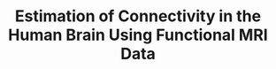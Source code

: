 ---
name: Armin Schwartzman
email: armins@ucsd.edu
photo: https://datascience.ucsd.edu/wp-content/uploads/2022/09/Armin-Schwartzman-2.jpg
website: https://schwartzman.scholar.st/
domain: A09
title: Estimation of Connectivity in the Human Brain Using Functional MRI Data
bio: "With an undergraduate degree in electrical engineering, I discovered statistics for my PhD and have been doing data science since then (even when it wasn't called by that name). Much of my work involves signal and image analysis, but I'm interested in many theoretical and applied problems, even philosophical. Outside of academia, I like doing music, dancing, swimming, and more."
description: "An important aspect of mapping and understanding the brain is to determine which parts are connected to which. Connections in the brain may be inferred by estimating the correlations between the time series of brain activity measured by functional MRI. In this project, we will learn how to estimate the brain connectivity structure by performing statistical analysis of the Human Connectome Project data."
summer: "The intention of the project is to replicate the default mode network paper (<a href='https://www.pnas.org/doi/full/10.1073/pnas.0504136102'>link</a>), which outlines two anticorrelated networks (task-positive and task-negative) that can be reliably detected in resting-state fMRI. Data from the HCP would be used to build region-to-region correlation matrices using the xDF method. Then the rows and columns of the correlation matrices would be grouped by network to visualize correlations within network and anticorrelations between networks. Additional reading material:

<ul>
<li> Functional connectivity in general: Chapter 8 from the Handbook of Functional MRI Data Analysis (<a href='https://www.cs.mtsu.edu/~xyang/fMRIHandBook.pdf'>link</a>)</li>

<li> Modules 16-20 from this Principles of fMRI course (<a href='https://www.youtube.com/playlist?list=PLfXA4opIOVrEFBitfTGRPppQmgKp7OO-F'>link</a>)</li>

<li> Specific nilearn tutorials:
This example goes through the steps of calculating a pairwise correlation matrix and plotting it in 3D brain space (<a href='https://nilearn.github.io/stable/auto_examples/03_connectivity/plot_probabilistic_atlas_extraction.html#build-and-display-a-correlation-matrix'>link</a>)</li>

<li> Specific statistical methods:
The xDF paper (<a href='https://www.sciencedirect.com/science/article/pii/S1053811919303945'>link</a>), an example xDF notebook, which includes instructions on how to download the code (<a href='https://github.com/griegner/xDF/blob/4f28696a5079a441ccb36cfa1c02abc06bf6e15b/Python/01-nilearn-example.ipynb
'>link</a>)</li>

<li> The Data: An overview of the Human Connectome Project (<a href='https://www.ncbi.nlm.nih.gov/pmc/articles/PMC3724347'>link</a>)</li>
</ul>"
oldstudent: https://jeremyn644.github.io/
prerequisites: Probability and Statistics (e.g. CSE 103, ECE 109, MATH 180A, MATH 183, MATH 189)
time: Wednesday 3:30-4:30PM, In-Person
style: Mentoring will involve data science PhD student Gabriel Riegner. Students are expected to take ownership over the project. This implies taking initiative in learning about the topic (from the assigned material and other sources), implementing the methods in code, being resourceful when needing help, and asking questions. Students are expected to put in their best effort, plan their time over the quarter, make substantial progress each week, report on it each week, and come up with an action plan for the next steps (as opposed to waiting for the mentor to give instructions). In other words, be independent, but ask for help when needed.
seats: 6
tag: Bio
---